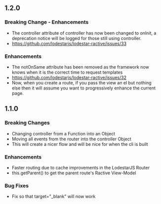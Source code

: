 ## 1.2.0

### Breaking Change - Enhancements

- The controller attribute of controller has now been changed to onInit, a deprecation notice will be logged for those still using controller.
 - https://github.com/lodestarjs/lodestar-ractive/issues/33

### Enhancements

- The notOnSame attribute has been removed as the framework now knows when it is the correct time to request templates
 - https://github.com/lodestarjs/lodestar-ractive/issues/32
- Now, when you create a route, if you pass the view an el but nothing else then it will assume you want to progressively enhance the current page.

## 1.1.0

### Breaking Changes

- Changing controller from a Function into an Object
- Moving all events from the router into the controller Object
 - This will create a nicer flow and will be nice for when the cli is built

### Enhancements

- Faster routing due to cache improvements in the LodestarJS Router
- this.getParent() to get the parent route's Ractive View-Model

### Bug Fixes
- Fix so that target="_blank" will now work